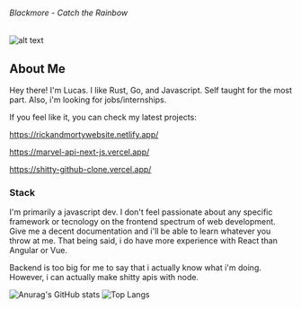###### Blackmore - Catch the Rainbow
![alt text](https://i.ytimg.com/vi/bbujU9Jp6h0/maxresdefault.jpg "Logo Title Text 1")

## About Me

Hey there! I'm Lucas. I like Rust, Go, and Javascript. Self taught for the most part. Also, i'm looking for jobs/internships.


If you feel like it, you can check my latest projects:

https://rickandmortywebsite.netlify.app/

https://marvel-api-next-js.vercel.app/

https://shitty-github-clone.vercel.app/
 
 ### Stack
 
I'm primarily a javascript dev. I don't feel passionate about any specific framework or tecnology on the frontend spectrum of web development. Give me a decent documentation and i'll be able to learn whatever you throw at me. That being said, i do have more experience with React than Angular or Vue.

Backend is too big for me to say that i actually know what i'm doing. However, i can actually make shitty apis with node.

<p  align="center">

![Anurag's GitHub stats](https://github-readme-stats.vercel.app/api?username=tilucast&show_icons=true&theme=radical&hide=stars,contribs) ![Top Langs](https://github-readme-stats.vercel.app/api/top-langs/?username=tilucast&layout=compact&theme=radical)

</p>
